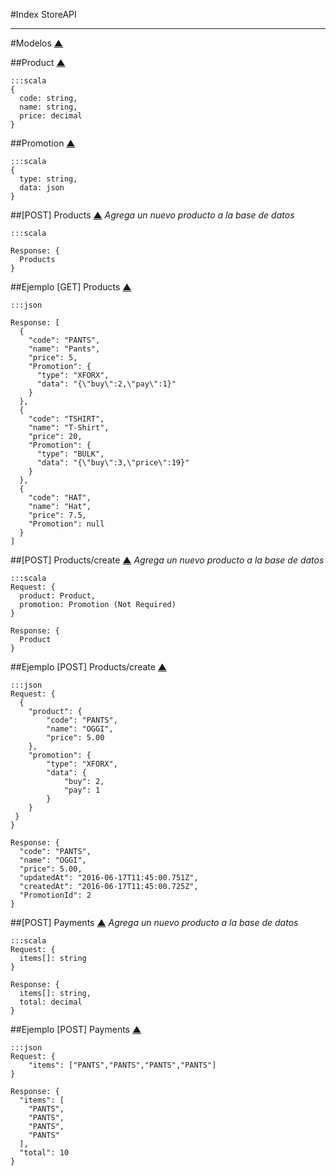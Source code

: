 #Index
StoreAPI

---
#Modelos [▲](#markdown-header-index)

##Product [▲](#markdown-header-index)
```
:::scala
{
  code: string,
  name: string,
  price: decimal
}
```

##Promotion [▲](#markdown-header-index)
```
:::scala
{
  type: string,
  data: json
}
```

##[POST] Products [▲](#markdown-header-index)
*Agrega un nuevo producto a la base de datos*

```
:::scala

Response: {
  Products
}
```

##Ejemplo [GET] Products [▲](#markdown-header-index)
```
:::json

Response: [
  {
    "code": "PANTS",
    "name": "Pants",
    "price": 5,
    "Promotion": {
      "type": "XFORX",
      "data": "{\"buy\":2,\"pay\":1}"
    }
  },
  {
    "code": "TSHIRT",
    "name": "T-Shirt",
    "price": 20,
    "Promotion": {
      "type": "BULK",
      "data": "{\"buy\":3,\"price\":19}"
    }
  },
  {
    "code": "HAT",
    "name": "Hat",
    "price": 7.5,
    "Promotion": null
  }
]
```

##[POST] Products/create [▲](#markdown-header-index)
*Agrega un nuevo producto a la base de datos*

```
:::scala
Request: {
  product: Product,
  promotion: Promotion (Not Required)
}

Response: {
  Product
}
```

##Ejemplo [POST] Products/create [▲](#markdown-header-index)
```
:::json
Request: {
  {
    "product": {
        "code": "PANTS",
        "name": "OGGI",
        "price": 5.00
    },
    "promotion": {
        "type": "XFORX",
        "data": {
            "buy": 2,
            "pay": 1
        }
    }
 }
}

Response: {
  "code": "PANTS",
  "name": "OGGI",
  "price": 5.00,
  "updatedAt": "2016-06-17T11:45:00.751Z",
  "createdAt": "2016-06-17T11:45:00.725Z",
  "PromotionId": 2
}
```

##[POST] Payments [▲](#markdown-header-index)
*Agrega un nuevo producto a la base de datos*

```
:::scala
Request: {
  items[]: string
}

Response: {
  items[]: string,
  total: decimal
}
```

##Ejemplo [POST] Payments [▲](#markdown-header-index)
```
:::json
Request: {
    "items": ["PANTS","PANTS","PANTS","PANTS"]
}

Response: {
  "items": [
    "PANTS",
    "PANTS",
    "PANTS",
    "PANTS"
  ],
  "total": 10
}
```